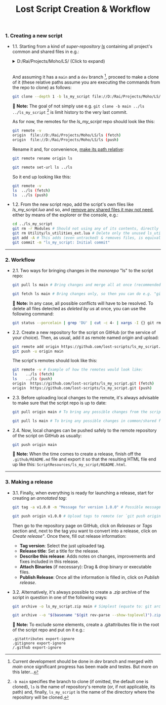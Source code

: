 <h1 align="center">Lost Script Creation & Workflow</h1><br>

### 1\. Creating a new script

* 1.1\. Starting from a kind of _super-repository_ _[ls][1]_ containing all project's common and shared files in e.g.:
 	<br>
	<details>
		<summary>D:/Rai/Projects/Moho/LS/ (Click to expand)</summary>

		📂ls
		│   .gitattributes
		│   .gitignore
		│   README.md
		│
		├───📂.git
		│
		├───📂.github
		│   └───📂Docs
		│           README_icon.png
		│           README_logo.png
		│           README_overview_001.png
		│
		├───📂Menu
		│   │   ls_separator.lua
		│   │
		│   └───📂- Lost Scripts
		│           ls_webpage.lua
		│
		├───📂Modules
		│       ls_gui.lua
		│       ls_modules.lua
		│
		├───📂ScriptResources
		│   └───📂ls
		│           logo.png
		│
		├───📂Tool
		│       _tool_list_ls.txt
		│
		└───📂Utility
				ls_utilities.lua
	</details>
	<br>

	And assuming it has a `main` and a `dev` branch [^1], proceed to make a clone of it (these relative paths assume you are executing the commands from the repo to clone) as follows:

	```bash
	git clone --depth 1 -b ls_my_script file://D:/Rai/Projects/Moho/LS/ls ../ls_my_script # --depth requires absolute paths in such format
	```

	:memo: **Note:** The goal of not simply use e.g. `git clone -b main ../ls ../ls_my_script` [^2] is limit history to the very last commit.  

	As for now, the remotes for the _ls_my_script_ repo should look like this:

	```bash
	git remote -v
	origin  file://D:/Rai/Projects/Moho/LS/ls (fetch)
	origin  file://D:/Rai/Projects/Moho/LS/ls (push)
	```

	Rename it and, for convenience, <u>make its path relative</u>:

	```bash
	git remote rename origin ls
	```
	```bash
	git remote set-url ls ../ls 
	```

	So it end up looking like this:

	```bash
	git remote -v
	ls  ../ls (fetch)
	ls  ../ls (push)
	```

* 1.2\. From the new script repo, add the script's own files like _ls_my_script.lua_ and so, and <u>remove any shared files it may not need</u>, either by means of the explorer or the console, e.g.:

	```bash
	cd ../ls_my_script
	git rm -r Modules # Should not using any of its contents, directly delete "Modules" folder
	git rm Utility/ls_utilities_ext.lua # Delete only the unused ls_utilities_ext.lua
	git add -A # This adds (even untracked) & removes files, is equivalent to "addremove" (if necessary, use: git add -u instead for adding only deleted files)
	git commit -m "ls_my_script: Initial commit"
	```
---

### 2\. Workflow

* 2.1\. Two ways for bringing changes in the _monorepo_ "ls" to the script repo:

	```bash
	git pull ls main # Bring changes and merge all at once (recommended)
	```
	```bash
	git fetch ls main # Bring changes only, so then you can do e.g. "git diff ...ls/main" (or git diff ..ls/main file-name) to see changes before doing "git merge ls main"
	```

	:memo: **Note:** In any case, all possible conflicts will have to be resolved. To delete all files detected as _deleted by us_ at once, you can use the following command:

	```bash
	git status --porcelain | grep 'DU' | cut -c 4- | xargs -I {} git rm {} # Or its alias: grmu
	```

* 2.2\. Create a new repository for the script on GitHub (or the service of your choice). Then, as usual, add it as remote named _origin_ and upload:

	```bash
	git remote add origin https://github.com/lost-scripts/ls_my_script.git
	git push -u origin main
	```

	The script's remotes should look like this:

	```bash
	git remote -v # Example of how the remotes would look like:
	ls    ../ls (fetch)
	ls    ../ls (push)
	origin  https://github.com/lost-scripts/ls_my_script.git (fetch)
	origin  https://github.com/lost-scripts/ls_my_script.git (push)
	```

* 2.3\. Before uploading local changes to the remote, it's always advisable to make sure that the script repo is up to date:

	```bash
	git pull origin main # To bring any possible changes from the script repo on GitHub
	```

	```bash
	git pull ls main # To bring any possible changes in common/shared files from the, equally up-to-date, local monorepo "ls"
	```

* 2.4\. Now, local changes can be pushed safely to the remote repository of the script on GitHub as usually:

	```bash
	git push origin main
	```

	:memo: **Note:** When the time comes to create a release, finish off the `.github/README.md` file and export it so that the resulting HTML file end up like this: `ScriptResources/ls_my_script/README.html`.
---

### 3\. Making a release

* 3.1\. Finally, when everything is ready for launching a release, start for creating an _annotated tag_:

	```bash
	git tag -a v1.0.0 -m "Message for version 1.0.0" # Possible messages: Initial release, Bug fixes and feature X, etc.)
	```
	```bash
	git push origin v1.0.0 # Upload tags to remote (or `git push origin --tags` for uploading all unuploaded tags)
	```

	Then go to the repository page on GitHub, click on _Releases_ or _Tags_ section and, next to the tag you want to convert into a release, click on _Create release"_. Once there, fill out release information:

	- **Tag version**: Select the just uploaded tag.
	- **Release title**: Set a title for the release.
	- **Describe this release**: Adds notes on changes, improvements and fixes included in this release.
	- **Attach Binaries** (if necessary): Drag & drop binary or executable files.
	- **Publish Release**: Once all the information is filled in, click on _Publish release_.

* 3.2\. Alternatively, it's always possible to create a _.zip_ archive of the script in question in one of the following ways:

	```bash
	git archive -o ls_my_script.zip main # Simplest (equate to: git archive --format zip --output ls_my_script.zip main)
	```
	```bash
	git archive --o "$(basename "$(git rev-parse --show-toplevel)").zip" main # Advanced (ensure destination folder exists, autoname & allow alias e.g. garc): p mkdir -p _releases && git archive -o _releases/$(basename "$(git rev-parse --show-toplevel)").zip main
	```

	:memo: **Note:** To exclude some elements, create a .gitattributes file in the root of the script repo and put on it e.g.:

	```
	.gitattributes export-ignore
	.gitignore export-ignore
	/.github export-ignore
	```

[^1]: Current development should be done in _dev_ branch and merged with _main_ once significant progress has been made and testes. But more on this later...

[^2]: `-b main` specifies the branch to clone (if omitted, the default one is cloned), `ls` is the name of repository's remote (or, if not applicable, its path) and, finally, `ls_my_script` is the name of the directory where the repository will be cloned.

[1]: <https://github.com/lost-scripts/ls> 'Go to "ls" super-repository on GitHub'
